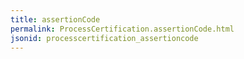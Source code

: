 ```yaml
---
title: assertionCode
permalink: ProcessCertification.assertionCode.html
jsonid: processcertification_assertioncode
---
```

